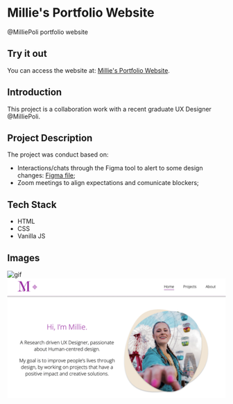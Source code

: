 # Millie's Portfolio Website
@MilliePoli portfolio website 

## Try it out
You can access the website at: [Millie's Portfolio Website](https://milliepoli.netlify.app).

## Introduction
This project is a collaboration work with a recent graduate UX Designer @MilliePoli.

## Project Description
The project was conduct based on:
- Interactions/chats through the Figma tool to alert to some design changes: [Figma file](https://www.figma.com/file/jymFtfQsG6BAMvY8b97YiV/Millie---Portfolio?node-id=307%3A22);
- Zoom meetings to align expectations and comunicate blockers;

## Tech Stack
* HTML
* CSS
* Vanilla JS

## Images
![gif](./images/gif.gif)
<img src="./images/readme.png" />

